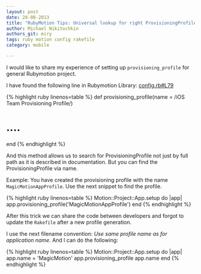 ```yaml
---
layout: post
date: 28-08-2013
title: "RubyMotion Tips: Universal lookup for right ProvisioningProfile"
author: Michael Nikitochkin
authors_git: miry
tags: ruby motion config rakefile
category: mobile

---
```


I would like to share my experience of setting up `provisioning_profile` for general Rubymotion project.

I have found the following line in Rubymotion Library: [config.rb#L79](https://github.com/HipByte/RubyMotion/blob/cfc7bfdb3c17c5059a98152d7c472e13eb55f8ea/lib/motion/project/template/ios/config.rb#L79)

{% highlight ruby linenos=table %}
def provisioning_profile(name = /iOS Team Provisioning Profile/)
  # ....
end
{% endhighlight %}

And this method allows us to search for ProvisioningProfile not just by full path as it is described in documentation.
But you can find the ProvisioningProfile via name.

<!--cut-->

Example:
You have created the provisioning profile with the name `MagicMotionAppProfile`. Use the next snippet to find the profile.

{% highlight ruby linenos=table %}
Motion::Project::App.setup do |app|
  app.provisioning_profile('MagicMotionAppProfile')
end
{% endhighlight %}

After this trick we can share the code between developers and forgot to update the `Rakefile` after a new profile generation.

I use the next filename convention: *Use same profile name as for application name*.
And I can do the following:

{% highlight ruby linenos=table %}
Motion::Project::App.setup do |app|
  app.name = 'MagicMotion'
  app.provisioning_profile app.name
end
{% endhighlight %}


